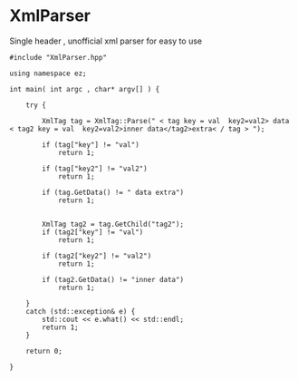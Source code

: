 # XmlParser
Single header , unofficial xml parser for easy to use 

	#include "XmlParser.hpp"

	using namespace ez;

	int main( int argc , char* argv[] ) {

		try {

			XmlTag tag = XmlTag::Parse(" < tag key = val  key2=val2> data < tag2 key = val  key2=val2>inner data</tag2>extra< / tag > ");

			if (tag["key"] != "val")
				return 1;

			if (tag["key2"] != "val2")
				return 1;

			if (tag.GetData() != " data extra")
				return 1;


			XmlTag tag2 = tag.GetChild("tag2");
			if (tag2["key"] != "val")
				return 1;

			if (tag2["key2"] != "val2")
				return 1;

			if (tag2.GetData() != "inner data")
				return 1;

		}
		catch (std::exception& e) {
			std::cout << e.what() << std::endl;
			return 1;
		}

		return 0;

	}




